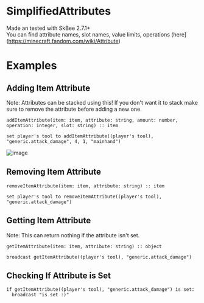 # SimplifiedAttributes
Made an tested with SkBee 2.7.1+  
You can find attribute names, slot names, value limits, operations (here](https://minecraft.fandom.com/wiki/Attribute)

# Examples
## Adding Item Attribute
Note: Attributes can be stacked using this! If you don't want it to stack make sure to remove the attribute before adding a new one.
```
addItemAttribute(item: item, attribute: string, amount: number, operation: integer, slot: string) :: item

set player's tool to addItemAttribute((player's tool), "generic.attack_damage", 4, 1, "mainhand")
```
![image](https://user-images.githubusercontent.com/67760502/221243532-2a9c4bab-a4ef-44e7-9c27-a41580b4437d.png)

## Removing Item Attribute
```
removeItemAttribute(item: item, attribute: string) :: item

set player's tool to removeItemAttribute((player's tool), "generic.attack_damage")
```

## Getting Item Attribute
Note: This can return nothing if the attribute isn't set.
```
getItemAttribute(item: item, attribute: string) :: object

broadcast getItemAttribute((player's tool), "generic.attack_damage")
```

## Checking If Attribute is Set
```
if getItemAttribute((player's tool), "generic.attack_damage") is set:
  broadcast "is set :)" 
```
